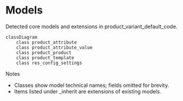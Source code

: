 # Models

Detected core models and extensions in product_variant_default_code.

```mermaid
classDiagram
    class product_attribute
    class product_attribute_value
    class product_product
    class product_template
    class res_config_settings
```

Notes
- Classes show model technical names; fields omitted for brevity.
- Items listed under _inherit are extensions of existing models.
